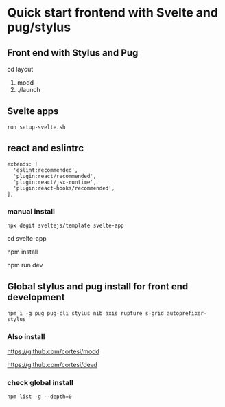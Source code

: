# Quick start frontend with Svelte and pug/stylus

## Front end with Stylus and Pug
cd layout
1) modd
2) ./launch

## Svelte apps

    run setup-svelte.sh

## react and eslintrc

    extends: [
      'eslint:recommended',
      'plugin:react/recommended',
      'plugin:react/jsx-runtime',
      'plugin:react-hooks/recommended',
    ],

### manual install

    npx degit sveltejs/template svelte-app

cd svelte-app

npm install

npm run dev

## Global stylus and pug install for front end development

    npm i -g pug pug-cli stylus nib axis rupture s-grid autoprefixer-stylus

### Also install

https://github.com/cortesi/modd

https://github.com/cortesi/devd

### check global install

    npm list -g --depth=0

